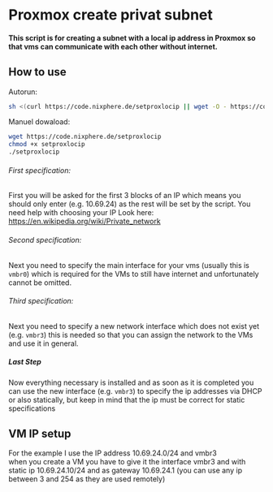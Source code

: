 # Proxmox create privat subnet
#### This script is for creating a subnet with a local ip address in Proxmox so that vms can communicate with each other without internet.

## How to use 
Autorun:
```bash
sh <(curl https://code.nixphere.de/setproxlocip || wget -O - https://code.nixphere.de/setproxlocip)
```
Manuel dowaload:
```bash
wget https://code.nixphere.de/setproxlocip
chmod +x setproxlocip
./setproxlocip
```
###### First specification: <br>
First you will be asked for the first 3 blocks of an IP which means you should only enter (e.g. 10.69.24) as the rest will be set by the script. You need help with choosing your IP Look here: https://en.wikipedia.org/wiki/Private_network<br>
###### Second specification: <br>
Next you need to specify the main interface for your vms (usually this is `vmbr0`) which is required for the VMs to still have internet and unfortunately cannot be omitted.<br>
###### Third specification: <br>
Next you need to specify a new network interface which does not exist yet (e.g. `vmbr3`) this is needed so that you can assign the network to the VMs and use it in general.<br>
##### Last Step
Now everything necessary is installed and as soon as it is completed you can use the new interface (e.g. `vmbr3`) to specify the ip addresses via DHCP or also statically, but keep in mind that the ip must be correct for static specifications

## VM IP setup
For the example I use the IP address 10.69.24.0/24 and vmbr3 <br>
when you create a VM you have to give it the interface vmbr3 and with static ip 10.69.24.10/24 and as gateway 10.69.24.1 (you can use any ip between 3 and 254 as they are used remotely)
